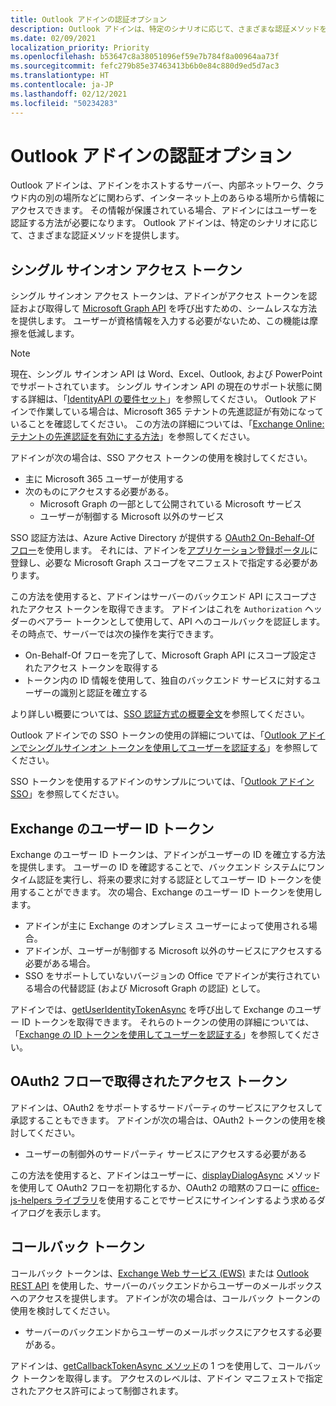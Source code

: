 ```yaml
---
title: Outlook アドインの認証オプション
description: Outlook アドインは、特定のシナリオに応じて、さまざまな認証メソッドを提供します。
ms.date: 02/09/2021
localization_priority: Priority
ms.openlocfilehash: b53647c8a38051096ef59e7b784f8a00964aa73f
ms.sourcegitcommit: fefc279b85e37463413b6b0e84c880d9ed5d7ac3
ms.translationtype: HT
ms.contentlocale: ja-JP
ms.lasthandoff: 02/12/2021
ms.locfileid: "50234283"
---
```

# <a name="authentication-options-in-outlook-add-ins"></a>Outlook アドインの認証オプション

Outlook アドインは、アドインをホストするサーバー、内部ネットワーク、クラウド内の別の場所などに関わらず、インターネット上のあらゆる場所から情報にアクセスできます。 その情報が保護されている場合、アドインにはユーザーを認証する方法が必要になります。 Outlook アドインは、特定のシナリオに応じて、さまざまな認証メソッドを提供します。

## <a name="single-sign-on-access-token"></a>シングル サインオン アクセス トークン

シングル サインオン アクセス トークンは、アドインがアクセス トークンを認証および取得して [Microsoft Graph API](/graph/overview) を呼び出すための、シームレスな方法を提供します。 ユーザーが資格情報を入力する必要がないため、この機能は摩擦を低減します。

> [!NOTE]
> 現在、シングル サインオン API は Word、Excel、Outlook, および PowerPoint でサポートされています。 シングル サインオン API の現在のサポート状態に関する詳細は、「[IdentityAPI の要件セット](../reference/requirement-sets/identity-api-requirement-sets.md)」を参照してください。
> Outlook アドインで作業している場合は、Microsoft 365 テナントの先進認証が有効になっていることを確認してください。 この方法の詳細については、「[Exchange Online: テナントの先進認証を有効にする方法](https://social.technet.microsoft.com/wiki/contents/articles/32711.exchange-online-how-to-enable-your-tenant-for-modern-authentication.aspx)」を参照してください。

アドインが次の場合は、SSO アクセス トークンの使用を検討してください。

- 主に Microsoft 365 ユーザーが使用する
- 次のものにアクセスする必要がある。
  - Microsoft Graph の一部として公開されている Microsoft サービス
  - ユーザーが制御する Microsoft 以外のサービス

SSO 認証方法は、Azure Active Directory が提供する [OAuth2 On-Behalf-Of フロー](/azure/active-directory/develop/active-directory-v2-protocols-oauth-on-behalf-of)を使用します。 それには、アドインを[アプリケーション登録ポータル](https://apps.dev.microsoft.com/)に登録し、必要な Microsoft Graph スコープをマニフェストで指定する必要があります。

この方法を使用すると、アドインはサーバーのバックエンド API にスコープされたアクセス トークンを取得できます。 アドインはこれを `Authorization` ヘッダーのベアラー トークンとして使用して、API へのコールバックを認証します。 その時点で、サーバーでは次の操作を実行できます。

- On-Behalf-Of フローを完了して、Microsoft Graph API にスコープ設定されたアクセス トークンを取得する
- トークン内の ID 情報を使用して、独自のバックエンド サービスに対するユーザーの識別と認証を確立する

より詳しい概要については、[SSO 認証方式の概要全文](../develop/sso-in-office-add-ins.md)を参照してください。

Outlook アドインでの SSO トークンの使用の詳細については、「[Outlook アドインでシングルサインオン トークンを使用してユーザーを認証する](authenticate-a-user-with-an-sso-token.md)」を参照してください。

SSO トークンを使用するアドインのサンプルについては、「[Outlook アドイン SSO](https://github.com/OfficeDev/Outlook-Add-in-SSO)」を参照してください。

## <a name="exchange-user-identity-token"></a>Exchange のユーザー ID トークン

Exchange のユーザー ID トークンは、アドインがユーザーの ID を確立する方法を提供します。 ユーザーの ID を確認することで、バックエンド システムにワンタイム認証を実行し、将来の要求に対する認証としてユーザー ID トークンを使用することができます。 次の場合、Exchange のユーザー ID トークンを使用します。

- アドインが主に Exchange のオンプレミス ユーザーによって使用される場合。
- アドインが、ユーザーが制御する Microsoft 以外のサービスにアクセスする必要がある場合。
- SSO をサポートしていないバージョンの Office でアドインが実行されている場合の代替認証 (および Microsoft Graph の認証) として。

アドインでは、[getUserIdentityTokenAsync](/javascript/api/outlook/office.mailbox#getuseridentitytokenasync-callback--usercontext-) を呼び出して Exchange のユーザー ID トークンを取得できます。 それらのトークンの使用の詳細については、「[Exchange の ID トークンを使用してユーザーを認証する](authenticate-a-user-with-an-identity-token.md)」を参照してください。

## <a name="access-tokens-obtained-via-oauth2-flows"></a>OAuth2 フローで取得されたアクセス トークン

アドインは、OAuth2 をサポートするサードパーティのサービスにアクセスして承認することもできます。 アドインが次の場合は、OAuth2 トークンの使用を検討してください。

- ユーザーの制御外のサードパーティ サービスにアクセスする必要がある

この方法を使用すると、アドインはユーザーに、[displayDialogAsync](/javascript/api/office/office.ui#displaydialogasync-startaddress--options--callback-) メソッドを使用して OAuth2 フローを初期化するか、OAuth2 の暗黙のフローに [office-js-helpers ライブラリ](https://github.com/OfficeDev/office-js-helpers)を使用することでサービスにサインインするよう求めるダイアログを表示します。

## <a name="callback-tokens"></a>コールバック トークン

コールバック トークンは、[Exchange Web サービス (EWS)](/exchange/client-developer/exchange-web-services/explore-the-ews-managed-api-ews-and-web-services-in-exchange) または [Outlook REST API](/previous-versions/office/office-365-api/api/version-2.0/use-outlook-rest-api) を使用した、サーバーのバックエンドからユーザーのメールボックスへのアクセスを提供します。 アドインが次の場合は、コールバック トークンの使用を検討してください。

- サーバーのバックエンドからユーザーのメールボックスにアクセスする必要がある。

アドインは、[getCallbackTokenAsync メソッド](../reference/objectmodel/preview-requirement-set/office.context.mailbox.md#methods)の 1 つを使用して、コールバック トークンを取得します。 アクセスのレベルは、アドイン マニフェストで指定されたアクセス許可によって制御されます。
